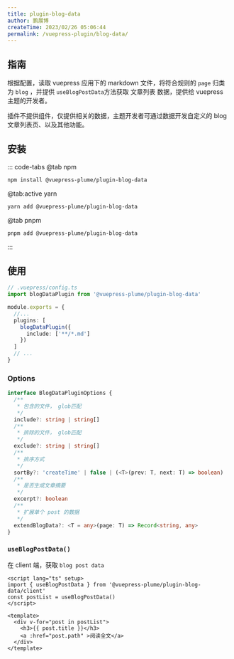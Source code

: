 ```yaml
---
title: plugin-blog-data
author: 鹏展博
createTime: 2023/02/26 05:06:44
permalink: /vuepress-plugin/blog-data/
---
```


<Stamps
  :stamps="['nv', { type: 'ndt', label: 'beta downloads', package: '@vuepress-plume/vuepress-plugin-blog-data' }, 'ndy', 'g']"
  repo="pengzhanbo/vuepress-theme-plume"
  subpath="plugins/plugin-blog-data"
  package="@vuepress-plume/plugin-blog-data"
/>



## 指南

根据配置，读取 vuepress 应用下的 markdown 文件，将符合规则的 `page` 归类为 `blog` ，并提供 `useBlogPostData`方法获取 文章列表 数据，提供给 vuepress 主题的开发者。

插件不提供组件，仅提供相关的数据，主题开发者可通过数据开发自定义的 blog 文章列表页、以及其他功能。

## 安装

::: code-tabs
@tab  npm
``` sh
npm install @vuepress-plume/plugin-blog-data
```

@tab:active yarn
``` sh
yarn add @vuepress-plume/plugin-blog-data
```

@tab pnpm
``` sh
pnpm add @vuepress-plume/plugin-blog-data
```
:::

## 使用

```ts
// .vuepress/config.ts
import blogDataPlugin from '@vuepress-plume/plugin-blog-data'

module.exports = {
  //...
  plugins: [
    blogDataPlugin({
      include: ['**/*.md']
    })
  ]
  // ...
}
```

### Options

```ts
interface BlogDataPluginOptions {
  /**
   * 包含的文件， glob匹配
   */
  include?: string | string[]
  /**
   * 排除的文件， glob匹配
   */
  exclude?: string | string[]
  /**
   * 排序方式
   */
  sortBy?: 'createTime' | false | (<T>(prev: T, next: T) => boolean)
  /**
   * 是否生成文章摘要
   */
  excerpt?: boolean
  /**
   * 扩展单个 post 的数据
   */
  extendBlogData?: <T = any>(page: T) => Record<string, any>
}
```

### `useBlogPostData()`

在 client 端，获取 `blog post data`

```vue
<script lang="ts" setup>
import { useBlogPostData } from '@vuepress-plume/plugin-blog-data/client'
const postList = useBlogPostData()
</script>

<template>
  <div v-for="post in postList">
    <h3>{{ post.title }}</h3>
    <a :href="post.path" >阅读全文</a>
  </div>
</template>
```
